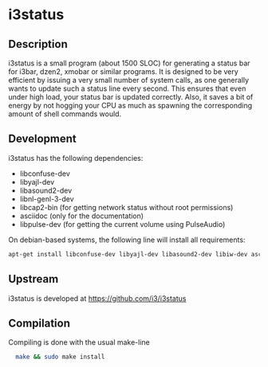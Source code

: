# i3status 

## Description

i3status is a small program (about 1500 SLOC) for generating a status bar for
i3bar, dzen2, xmobar or similar programs. It is designed to be very efficient by
issuing a very small number of system calls, as one generally wants to update
such a status line every second. This ensures that even under high load, your
status bar is updated correctly. Also, it saves a bit of energy by not hogging
your CPU as much as spawning the corresponding amount of shell commands would.

## Development

i3status has the following dependencies:
  * libconfuse-dev
  * libyajl-dev
  * libasound2-dev
  * libnl-genl-3-dev
  * libcap2-bin (for getting network status without root permissions)
  * asciidoc (only for the documentation)
  * libpulse-dev (for getting the current volume using PulseAudio)

On debian-based systems, the following line will install all requirements:
```bash
apt-get install libconfuse-dev libyajl-dev libasound2-dev libiw-dev asciidoc libcap2-bin libpulse-dev libnl-genl-3-dev
```

## Upstream

i3status is developed at https://github.com/i3/i3status

## Compilation 

Compiling is done with the usual make-line
```bash
  make && sudo make install
```
